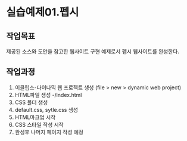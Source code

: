 # 실습예제01.펩시
## 작업목표
제공된 소스와 도안을 참고한 웹사이트 구현 예제로서 펩시 웹사이트를 완성한다.
## 작업과정 
1. 이클립스-다이나믹 웹 프로젝트 생성 (file > new > dynamic web project)
2. HTML파일 생성 -/index.html
3. CSS 폴더 생성 
4. default.css, sytle.css 생성
5. HTML마크업 시작
6. CSS 스타일 작성 시작
7. 완성후 나머지 페이지 작성 예정

